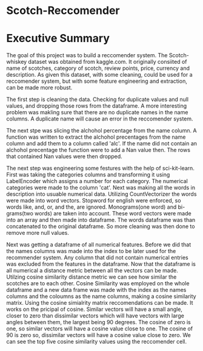 # Scotch-Reccomender
# Executive Summary
The goal of this project was to build a reccomender system. The Scotch-whiskey dataset was obtained from kaggle.com. It originally consiited of name of scotches, category of scotch, review points, price, currency and description. As given this dataset, with some cleaning, could be used for a reccomender system, but with some feature engineering and extraction, can be made more robust.

The first step is cleaning the data. Checking for duplicate values and null values, and dropping those rows from the dataframe. A more interesting problem was makling sure that there are no duplicate names in the name columns. A duplicate name will cause an error in the reccomender system. 

The next stpe was slicing the alchohol percentage from the name column. A function was written to extract the alchohol precentages from the name column and add them to a column called 'alc'. If the name did not contain an alchohol precentage the function were to add a Nan value then. The rows that contained Nan values were then dropped.

The next step was engineering some festures with the help of sci-kit-learn. First was taking the categories columns and transforming it using LabelEncoder which assigns a number for each category. The numerical categories were made to the column 'cat'. Next was making all the words in description into usuable numerical data. Utilizing CountVectorizer the words were made into word vectors. Stopword for english were enforced, so words like, and, or, and the, are ignored. Monograms(one word) and bi-grams(two words) are taken into account. These word vectors were made into an array and then made into dataframe. The words dataframe was than concatenated to the original dataframe. So more cleaning was then done to remove more null values.

Next was getting a dataframe of all numerical features. Before we did that the names columns was made into the index to be later used for the recommender system. Any column that did not contain numerical entries was excluded from the features in the dataframe. Now that the dataframe is all numerical a distance metric between all the vectors can be made. Utilzing cosine similarity distance metric we can see how similar the scotches are to each other. Cosine Similarity was employed on the whole dataframe and a new data frame was made with the index as the names columns and the coloumns as the name columns, making a cosine similarity matrix. Using the cosine simialrity matrix reccomendations can be made. It works on the pricipal of cosine. Similar vectors will have a small angle, closer to zero than dissimilar vectors which will have vectors with large angles between them, the largest being 90 degrees. The cosine of zero is one, so similar vectors will have a cosine value close to one. The cosine of 90 is zero so, dissimilar vectors will have a cosine value close to zero. We can see the top five cosine similarity values using the reccomender cell. 


